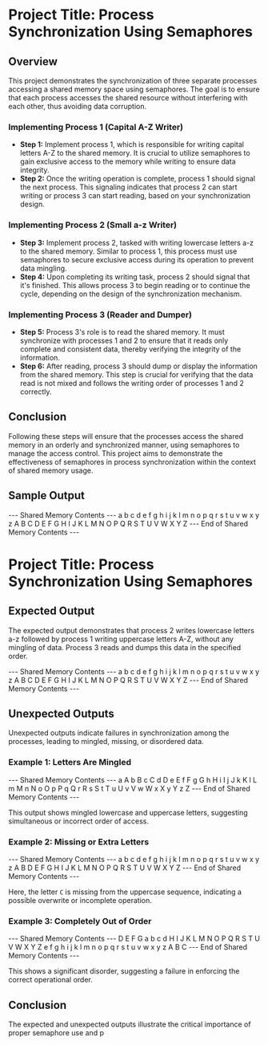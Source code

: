 # Project Title: Process Synchronization Using Semaphores

## Overview
This project demonstrates the synchronization of three separate processes accessing a shared memory space using semaphores. The goal is to ensure that each process accesses the shared resource without interfering with each other, thus avoiding data corruption.

### Implementing Process 1 (Capital A-Z Writer)
- **Step 1:** Implement process 1, which is responsible for writing capital letters A-Z to the shared memory. It is crucial to utilize semaphores to gain exclusive access to the memory while writing to ensure data integrity.
- **Step 2:** Once the writing operation is complete, process 1 should signal the next process. This signaling indicates that process 2 can start writing or process 3 can start reading, based on your synchronization design.

### Implementing Process 2 (Small a-z Writer)
- **Step 3:** Implement process 2, tasked with writing lowercase letters a-z to the shared memory. Similar to process 1, this process must use semaphores to secure exclusive access during its operation to prevent data mingling.
- **Step 4:** Upon completing its writing task, process 2 should signal that it's finished. This allows process 3 to begin reading or to continue the cycle, depending on the design of the synchronization mechanism.

### Implementing Process 3 (Reader and Dumper)
- **Step 5:** Process 3's role is to read the shared memory. It must synchronize with processes 1 and 2 to ensure that it reads only complete and consistent data, thereby verifying the integrity of the information.
- **Step 6:** After reading, process 3 should dump or display the information from the shared memory. This step is crucial for verifying that the data read is not mixed and follows the writing order of processes 1 and 2 correctly.

## Conclusion
Following these steps will ensure that the processes access the shared memory in an orderly and synchronized manner, using semaphores to manage the access control. This project aims to demonstrate the effectiveness of semaphores in process synchronization within the context of shared memory usage.


## Sample Output
--- Shared Memory Contents ---
a b c d e f g h i j k l m n o p q r s t u v w x y z
A B C D E F G H I J K L M N O P Q R S T U V W X Y Z
--- End of Shared Memory Contents ---


# Project Title: Process Synchronization Using Semaphores

## Expected Output
The expected output demonstrates that process 2 writes lowercase letters a-z followed by process 1 writing uppercase letters A-Z, without any mingling of data. Process 3 reads and dumps this data in the specified order.

--- Shared Memory Contents ---
a b c d e f g h i j k l m n o p q r s t u v w x y z
A B C D E F G H I J K L M N O P Q R S T U V W X Y Z
--- End of Shared Memory Contents ---


## Unexpected Outputs
Unexpected outputs indicate failures in synchronization among the processes, leading to mingled, missing, or disordered data.

### Example 1: Letters Are Mingled
--- Shared Memory Contents ---
a A b B c C d D e E f F g G h H i I j J k K l L m M n N o O p P q Q r R s S t T u U v V w W x X y Y z Z
--- End of Shared Memory Contents ---

This output shows mingled lowercase and uppercase letters, suggesting simultaneous or incorrect order of access.

### Example 2: Missing or Extra Letters
--- Shared Memory Contents ---
a b c d e f g h i j k l m n o p q r s t u v w x y z
A B D E F G H I J K L M N O P Q R S T U V W X Y Z
--- End of Shared Memory Contents ---

Here, the letter `C` is missing from the uppercase sequence, indicating a possible overwrite or incomplete operation.

### Example 3: Completely Out of Order
--- Shared Memory Contents ---
D E F G a b c d H I J K L M N O P Q R S T U V W X Y Z e f g h i j k l m n o p q r s t u v w x y z A B C
--- End of Shared Memory Contents ---

This shows a significant disorder, suggesting a failure in enforcing the correct operational order.

## Conclusion
The expected and unexpected outputs illustrate the critical importance of proper semaphore use and p
